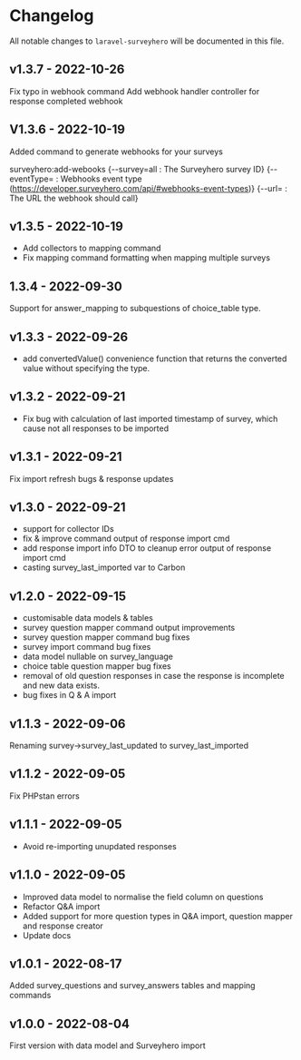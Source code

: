 # Changelog

All notable changes to `laravel-surveyhero` will be documented in this file.

## v1.3.7 - 2022-10-26

Fix typo in webhook command
Add webhook handler controller for response completed webhook

## V1.3.6 - 2022-10-19

Added command to generate webhooks for your surveys

surveyhero:add-webooks
{--survey=all : The Surveyhero survey ID}
{--eventType= : Webhooks event type (https://developer.surveyhero.com/api/#webhooks-event-types)}
{--url= : The URL the webhook should call}

## v1.3.5 - 2022-10-19

- Add collectors to mapping command
- Fix mapping command formatting when mapping multiple surveys

## 1.3.4 - 2022-09-30

Support for answer_mapping to subquestions of choice_table type.

## v1.3.3 - 2022-09-26

- add convertedValue() convenience function that returns the converted value without specifying the type.

## v1.3.2 - 2022-09-21

- Fix bug with calculation of last imported timestamp of survey, which cause not all responses to be imported

## v1.3.1 - 2022-09-21

Fix import refresh bugs & response updates

## v1.3.0 - 2022-09-21

- support for collector IDs
- fix & improve command output of response import cmd
- add response import info DTO to cleanup error output of response import cmd
- casting survey_last_imported var to Carbon

## v1.2.0 - 2022-09-15

- customisable data models & tables
- survey question mapper command output improvements
- survey question mapper command bug fixes
- survey import command bug fixes
- data model nullable on survey_language
- choice table question mapper bug fixes
- removal of old question responses in case the response is incomplete and new data exists.
- bug fixes in Q & A import

## v1.1.3 - 2022-09-06

Renaming survey->survey_last_updated to survey_last_imported

## v1.1.2 - 2022-09-05

Fix PHPstan errors

## v1.1.1 - 2022-09-05

- Avoid re-importing unupdated responses

## v1.1.0 - 2022-09-05

- Improved data model to normalise the field column on questions
- Refactor Q&A import
- Added support for more question types in Q&A import, question mapper and response creator
- Update docs

## v1.0.1 - 2022-08-17

Added survey_questions and survey_answers tables and mapping commands

## v1.0.0 - 2022-08-04

First version with data model and Surveyhero import
